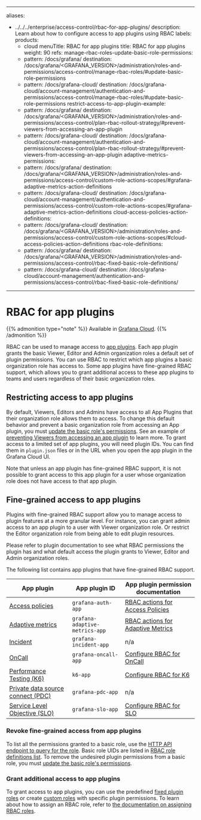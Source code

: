 -----

aliases:

- ../../../enterprise/access-control/rbac-for-app-plugins/
  description: Learn about how to configure access to app plugins using RBAC
  labels:
  products:
  - cloud
    menuTitle: RBAC for app plugins
    title: RBAC for app plugins
    weight: 90
    refs:
    manage-rbac-roles-update-basic-role-permissions:
  - pattern: /docs/grafana/
    destination: /docs/grafana/\<GRAFANA\_VERSION\>/administration/roles-and-permissions/access-control/manage-rbac-roles/\#update-basic-role-permissions
  - pattern: /docs/grafana-cloud/
    destination: /docs/grafana-cloud/account-management/authentication-and-permissions/access-control/manage-rbac-roles/\#update-basic-role-permissions
    restrict-access-to-app-plugin-example:
  - pattern: /docs/grafana/
    destination: /docs/grafana/\<GRAFANA\_VERSION\>/administration/roles-and-permissions/access-control/plan-rbac-rollout-strategy/\#prevent-viewers-from-accessing-an-app-plugin
  - pattern: /docs/grafana-cloud/
    destination: /docs/grafana-cloud/account-management/authentication-and-permissions/access-control/plan-rbac-rollout-strategy/\#prevent-viewers-from-accessing-an-app-plugin
    adaptive-metrics-permissions:
  - pattern: /docs/grafana/
    destination: /docs/grafana/\<GRAFANA\_VERSION\>/administration/roles-and-permissions/access-control/custom-role-actions-scopes/\#grafana-adaptive-metrics-action-definitions
  - pattern: /docs/grafana-cloud/
    destination: /docs/grafana-cloud/account-management/authentication-and-permissions/access-control/custom-role-actions-scopes/\#grafana-adaptive-metrics-action-definitions
    cloud-access-policies-action-definitions:
  - pattern: /docs/grafana-cloud/
    destination: /docs/grafana/\<GRAFANA\_VERSION\>/administration/roles-and-permissions/access-control/custom-role-actions-scopes/\#cloud-access-policies-action-definitions
    rbac-role-definitions:
  - pattern: /docs/grafana/
    destination: /docs/grafana/\<GRAFANA\_VERSION\>/administration/roles-and-permissions/access-control/rbac-fixed-basic-role-definitions/
  - pattern: /docs/grafana-cloud/
    destination: /docs/grafana-cloud/account-management/authentication-and-permissions/access-control/rbac-fixed-basic-role-definitions/

-----

# RBAC for app plugins

{{% admonition type="note" %}}
Available in [Grafana Cloud](/docs/grafana-cloud).
{{% /admonition %}}

RBAC can be used to manage access to [app plugins](https://grafana.com/docs/grafana/latest/administration/plugin-management/#app-plugins).
Each app plugin grants the basic Viewer, Editor and Admin organization roles a default set of plugin permissions.
You can use RBAC to restrict which app plugins a basic organization role has access to.
Some app plugins have fine-grained RBAC support, which allows you to grant additional access to these app plugins to teams and users regardless of their basic organization roles.

## Restricting access to app plugins

By default, Viewers, Editors and Admins have access to all App Plugins that their organization role allows them to access.
To change this default behavior and prevent a basic organization role from accessing an App plugin, you must [update the basic role's permissions](ref:manage-rbac-roles-update-basic-role-permissions).
See an example of [preventing Viewers from accessing an app plugin](ref:restrict-access-to-app-plugin-example) to learn more.
To grant access to a limited set of app plugins, you will need plugin IDs. You can find them in `plugin.json` files or in the URL when you open the app plugin in the Grafana Cloud UI.

Note that unless an app plugin has fine-grained RBAC support, it is not possible to grant access to this app plugin for a user whose organization role does not have access to that app plugin.

## Fine-grained access to app plugins

Plugins with fine-grained RBAC support allow you to manage access to plugin features at a more granular level.
For instance, you can grant admin access to an app plugin to a user with Viewer organization role. Or restrict the Editor organization role from being able to edit plugin resources.

Please refer to plugin documentation to see what RBAC permissions the plugin has and what default access the plugin grants to Viewer, Editor and Admin organization roles.

The following list contains app plugins that have fine-grained RBAC support.

| App plugin                                                                                                                                                                            | App plugin ID                  | App plugin permission documentation                                                                                                                                        |
| ------------------------------------------------------------------------------------------------------------------------------------------------------------------------------------- | ------------------------------ | -------------------------------------------------------------------------------------------------------------------------------------------------------------------------- |
| [Access policies](https://grafana.com/docs/grafana-cloud/account-management/authentication-and-permissions/access-policies/)                                                          | `grafana-auth-app`             | [RBAC actions for Access Policies](ref:cloud-access-policies-action-definitions)                                                                                           |
| [Adaptive metrics](https://grafana.com/docs/grafana-cloud/cost-management-and-billing/reduce-costs/metrics-costs/control-metrics-usage-via-adaptive-metrics/adaptive-metrics-plugin/) | `grafana-adaptive-metrics-app` | [RBAC actions for Adaptive Metrics](ref:adaptive-metrics-permissions)                                                                                                      |
| [Incident](https://grafana.com/docs/grafana-cloud/alerting-and-irm/irm/incident/)                                                                                                     | `grafana-incident-app`         | n/a                                                                                                                                                                        |
| [OnCall](https://grafana.com/docs/grafana-cloud/alerting-and-irm/irm/oncall/)                                                                                                         | `grafana-oncall-app`           | [Configure RBAC for OnCall](https://grafana.com/docs/grafana-cloud/alerting-and-irm/irm/oncall/manage/user-and-team-management/#manage-users-and-teams-for-grafana-oncall) |
| [Performance Testing (K6)](https://grafana.com/docs/grafana-cloud/testing/k6/)                                                                                                        | `k6-app`                       | [Configure RBAC for K6](https://grafana.com/docs/grafana-cloud/testing/k6/projects-and-users/configure-rbac/)                                                              |
| [Private data source connect (PDC)](https://grafana.com/docs/grafana-cloud/connect-externally-hosted/private-data-source-connect/)                                                    | `grafana-pdc-app`              | n/a                                                                                                                                                                        |
| [Service Level Objective (SLO)](https://grafana.com/docs/grafana-cloud/alerting-and-irm/slo/)                                                                                         | `grafana-slo-app`              | [Configure RBAC for SLO](https://grafana.com/docs/grafana-cloud/alerting-and-irm/slo/set-up/rbac/)                                                                         |

### Revoke fine-grained access from app plugins

To list all the permissions granted to a basic role, use the [HTTP API endpoint to query for the role](https://grafana.com/docs/grafana/latest/developers/http_api/access_control/#get-a-role).
Basic role UIDs are listed in [RBAC role definitions list](ref:rbac-role-definitions).
To remove the undesired plugin permissions from a basic role, you must [update the basic role's permissions](ref:manage-rbac-roles-update-basic-role-permissions).

### Grant additional access to app plugins

To grant access to app plugins, you can use the predefined [fixed plugin roles](https://grafana.com/docs/grafana/latest/administration/roles-and-permissions/access-control/#fixed-roles) or create [custom roles](https://grafana.com/docs/grafana/latest/administration/roles-and-permissions/access-control/#custom-roles) with specific plugin permissions.
To learn about how to assign an RBAC role, refer to [the documentation on assigning RBAC roles](https://grafana.com/docs/grafana/latest/administration/roles-and-permissions/access-control/assign-rbac-roles/#assign-rbac-roles).
